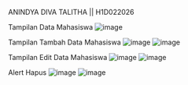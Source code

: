 ANINDYA DIVA TALITHA || H1D022026

Tampilan Data Mahasiswa
![image](https://github.com/user-attachments/assets/0e629e4f-1807-4b74-8c1d-8e87ea7298a0)

Tampilan Tambah Data Mahasiswa
![image](https://github.com/user-attachments/assets/bf0fc724-3041-44da-9dcd-3ff58e94dc55)
![image](https://github.com/user-attachments/assets/0ed0ed95-5859-49ab-9bf2-461d1050e28d)

Tampilan Edit Data Mahasiswa
![image](https://github.com/user-attachments/assets/06cdcb8d-5c27-4949-aa4a-ae3cccf09ac2)
![image](https://github.com/user-attachments/assets/64434016-a20c-407c-bcee-c6d9e3cfb257)

Alert Hapus
![image](https://github.com/user-attachments/assets/9eb9c435-9278-4632-8023-24b1a2fbca51)
![image](https://github.com/user-attachments/assets/c902b6ca-206d-4a26-80ac-7d0d1cb0fb29)


